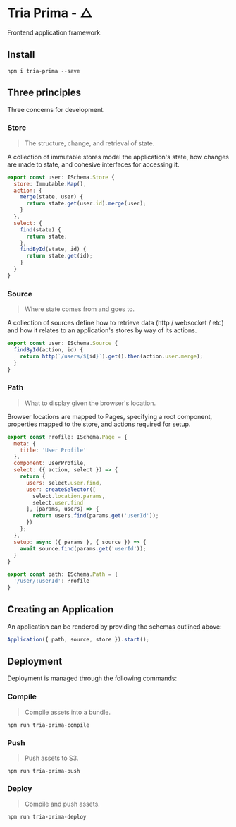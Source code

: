 # Tria Prima - △

Frontend application framework.

## Install

    npm i tria-prima --save

## Three principles

Three concerns for development.

### Store

> The structure, change, and retrieval of state.

A collection of immutable stores model the application's state, how changes are 
made to state, and cohesive interfaces for accessing it.

```javascript
export const user: ISchema.Store {
  store: Immutable.Map(),
  action: {
    merge(state, user) {
      return state.get(user.id).merge(user);
    }
  },
  select: {
    find(state) {
      return state;
    },
    findById(state, id) {
      return state.get(id);
    }
  }
}
```

### Source

> Where state comes from and goes to.

A collection of sources define how to retrieve data (http / websocket / etc)
and how it relates to an application's stores by way of its actions.

```javascript
export const user: ISchema.Source {
  findById(action, id) {
    return http(`/users/${id}`).get().then(action.user.merge);
  }
}
```

### Path

> What to display given the browser's location.

Browser locations are mapped to Pages, specifying a root component, 
properties mapped to the store, and actions required for setup.

```javascript
export const Profile: ISchema.Page = {
  meta: {
    title: 'User Profile'
  },
  component: UserProfile,
  select: ({ action, select }) => {
    return {
      users: select.user.find,
      user: createSelector([
        select.location.params,
        select.user.find
      ], (params, users) => {
        return users.find(params.get('userId'));
      })
    };
  },
  setup: async ({ params }, { source }) => {
    await source.find(params.get('userId'));
  }
}

export const path: ISchema.Path = {
  '/user/:userId': Profile
}
```

## Creating an Application

An application can be rendered by providing the schemas outlined above:

```javascript
Application({ path, source, store }).start();
```

## Deployment

Deployment is managed through the following commands:

### Compile

> Compile assets into a bundle.

    npm run tria-prima-compile

### Push

> Push assets to S3.

    npm run tria-prima-push

### Deploy

> Compile and push assets.

    npm run tria-prima-deploy
